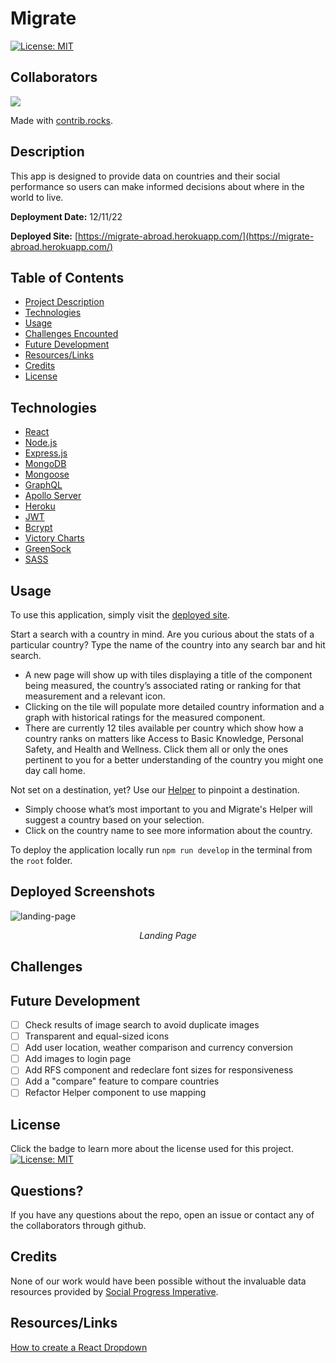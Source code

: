# Migrate

[![License: MIT](https://img.shields.io/badge/License-MIT-yellow.svg)](https://opensource.org/licenses/MIT)

## Collaborators
<a href="https://github.com/richardjhong/migrate/graphs/contributors">
  <img src="https://contrib.rocks/image?repo=richardjhong/migrate" />
</a>

Made with [contrib.rocks](https://contrib.rocks).

## Description

This app is designed to provide data on countries and their social performance so users can make informed decisions about where in the world to live. 

**Deployment Date:**  12/11/22 <br>
 
**Deployed Site:** [https://migrate-abroad.herokuapp.com/](https://migrate-abroad.herokuapp.com/) <br>


  ## Table of Contents
- [Project Description](#Description)
- [Technologies](#Technologies)
- [Usage](#Usage)
- [Challenges Encounted](#Challenges)
- [Future Development](#Future-Development)
- [Resources/Links](#Resources/Links)
- [Credits](#Credits)
- [License](#License)
  <br>
  

## Technologies
- [React](https://reactjs.org/)
- [Node.js](https://nodejs.org/en/)
- [Express.js](https://expressjs.com/)
- [MongoDB](https://www.mongodb.com/)
- [Mongoose](https://mongoosejs.com/)
- [GraphQL](https://graphql.org/)
- [Apollo Server](https://www.apollographql.com/docs/apollo-server/)
- [Heroku](https://www.heroku.com/)
- [JWT](https://jwt.io/)
- [Bcrypt](https://www.npmjs.com/package/bcrypt)
- [Victory Charts](https://formidable.com/open-source/victory/)
- [GreenSock](https://greensock.com/gsap/)
- [SASS](https://sass-lang.com/)

 
## Usage 

To use this application, simply visit the [deployed site](https://migrate-abroad.herokuapp.com/).                

Start a search with a country in mind. Are you curious about the stats of a particular country? Type the name of the country into any search bar and hit search.
<ul>
<li>A new page will show up with tiles displaying a title of the component being measured, the country’s associated rating or ranking for that measurement and a relevant icon.</li>
<li>Clicking on the tile will populate more detailed country information and a graph with historical ratings for the measured component.</li>
<li>There are currently 12 tiles available per country which show how a country ranks on matters like Access to Basic Knowledge, Personal Safety, and Health and Wellness. Click them all or only the ones pertinent to you for a better understanding of the country you might one day call home.</li>
</ul>

Not set on a destination, yet? Use our [Helper](https://migrate-abroad.herokuapp.com/form) to pinpoint a destination.
<ul>
<li>Simply choose what’s most important to you and Migrate's Helper will suggest a country based on your selection. </li>
<li>Click on the country name to see more information about the country.</li>
</ul>

To deploy the application locally run ``npm run develop`` in the terminal from the ``root`` folder.

## Deployed Screenshots
![landing-page]()
_<p align="center">Landing Page</p>_

## Challenges


## Future Development

- [ ] Check results of image search to avoid duplicate images
- [ ] Transparent and equal-sized icons
- [ ] Add user location, weather comparison and currency conversion
- [ ] Add images to login page
- [ ] Add RFS component and redeclare font sizes for responsiveness
- [ ] Add a "compare" feature to compare countries
- [ ] Refactor Helper component to use mapping 

## License

Click the badge to learn more about the license used for this project.
<br>[![License: MIT](https://img.shields.io/badge/License-MIT-yellow.svg)](https://opensource.org/licenses/MIT)

## Questions?

If you have any questions about the repo, open an issue or contact any of the collaborators through github.

## Credits

None of our work would have been possible without the invaluable data resources provided by [Social Progress Imperative](https://www.socialprogress.org/).



## Resources/Links 

[How to create a React Dropdown](https://www.robinwieruch.de/react-dropdown/)

